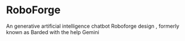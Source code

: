 # RoboForge
 An generative artificial intelligence chatbot Roboforge design , formerly known as Barded with the help Gemini
